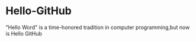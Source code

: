 # Hello-GitHub
"Hello Word" is a time-honored tradition in computer programming,but now is Hello GitHub
